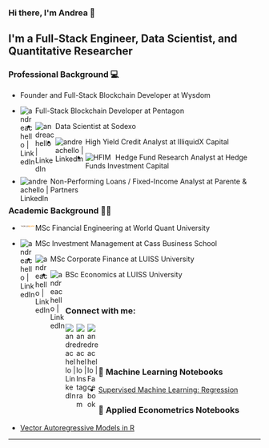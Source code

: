 ### Hi there, I'm Andrea 👋

## I'm a Full-Stack Engineer, Data Scientist, and Quantitative Researcher

### Professional Background 💻

- <img align="left" alt="" width="35px" src="https://media.licdn.com/dms/image/D4E0BAQFPlvhRyiMkVw/company-logo_100_100/0/1699224261203/wysdomxyz_logo?e=1715817600&v=beta&t=Wbu8g2-zJDHG9qMCi5-jPE8hdc0st4QaN2eEZJCKmkQ" /> Founder and Full-Stack Blockchain Developer at Wysdom 

- <img align="left" alt="andreachello | LinkedIn" width="30px" src="https://media.licdn.com/dms/image/C560BAQHjtVSCL_9F2w/company-logo_200_200/0/1663696004718?e=1715817600&v=beta&t=61tVoqfCVq59qfgmsU633mnmEWxxuph_L3opFo7UkN0" /> Full-Stack Blockchain Developer at Pentagon
  
- <img align="left" alt="andreachello | LinkedIn" width="40px" src="https://iconape.com/wp-content/png_logo_vector/sodexo-logo.png" /> Data Scientist at Sodexo 

- <img align="left" alt="andreachello | LinkedIn" width="60px" src="https://www.illiquidx.com/img/logo_dark.png" /> High Yield Credit Analyst at IlliquidX Capital

- <img align="left" alt="HFIM" width="60px" src="https://www.hefiml.com/images/400_HFIM_logo2.jpg" />Hedge Fund Research Analyst at Hedge Funds Investment Capital

- <img align="left" alt="andreachello | LinkedIn" width="60px" src="https://www.neikos.it/wp-content/uploads/2015/05/logo_parente.png" />Non-Performing Loans / Fixed-Income Analyst at Parente & Partners

### Academic Background 👨‍🎓
- <img align="left" alt="andreachello | LinkedIn" width="30px" src="./Worldquant_logo.png" /> MSc Financial Engineering at World Quant University

- <img align="left" alt="andreachello | LinkedIn" width="30px" src="https://www.cass.city.ac.uk/__data/assets/git_bridge/0015/344112/main/img/favicon-256.png" /> MSc Investment Management at Cass Business School

- <img align="left" alt="andreachello | LinkedIn" width="30px" src="https://upload.wikimedia.org/wikipedia/commons/d/d1/Logo_luiss.png" /> MSc Corporate Finance at LUISS University

- <img align="left" alt="andreachello | LinkedIn" width="30px" src="https://upload.wikimedia.org/wikipedia/commons/d/d1/Logo_luiss.png" />BSc Economics at LUISS University

<br />

### Connect with me:

[<img align="left" alt="andreachello | LinkedIn" width="22px" src="https://cdn.jsdelivr.net/npm/simple-icons@v3/icons/linkedin.svg" />][linkedin]
[<img align="left" alt="andreachello | Instagram" width="22px" src="https://cdn.jsdelivr.net/npm/simple-icons@v3/icons/instagram.svg" />][instagram]
[<img align="left" alt="andreachello | Facebook" width="22px" src="https://cdn.jsdelivr.net/npm/simple-icons@v3/icons/facebook.svg" />][facebook]

<br /><br />
---

### 📕 Machine Learning Notebooks
<!-- BLOG-POST-LIST:START -->
- [Supervised Machine Learning: Regression](https://github.com/andreachello/Machine-Learning/blob/main/Supervised%20Learning/Regression/Supervised%20Machine%20Learning%20-%20Regression.ipynb)
<!-- BLOG-POST-LIST:END -->

### 📕 Applied Econometrics Notebooks
<!-- BLOG-POST-LIST:START -->
- [Vector Autoregressive Models in R](https://github.com/andreachello/Applied-Econometric-Time-Series/blob/master/Multivariate%20Time%20Series%20Analysis/VAR%20and%20SVAR%20Model%20Analysis.ipynb)
<!-- BLOG-POST-LIST:END -->

---

[instagram]: https://www.instagram.com/andreachello/?hl=en
[linkedin]: https://www.linkedin.com/in/andrea-chello-ab50b39b/
[facebook]: https://www.facebook.com/andrea.chello94
